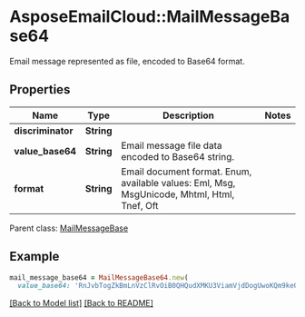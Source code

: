 # AsposeEmailCloud::MailMessageBase64

Email message represented as file, encoded to Base64 format.             

## Properties
Name | Type | Description | Notes
---- | ---- | ----------- | -----
**discriminator** |**String** |  | 
**value_base64** |**String** | Email message file data encoded to Base64 string.              | 
**format** |**String** | Email document format. Enum, available values: Eml, Msg, MsgUnicode, Mhtml, Html, Tnef, Oft | 

Parent class: [MailMessageBase](MailMessageBase.md)


## Example
```ruby
mail_message_base64 = MailMessageBase64.new(
  value_base64: 'RnJvbTogZkBmLnVzClRvOiB0QHQudXMKU3ViamVjdDogUwoKQm9keQ==')
```


[[Back to Model list]](Models.md) [[Back to README]](README.md)
